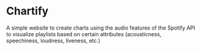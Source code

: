 # Chartify
A simple website to create charts using the audio features of the Spotify API to visualize playlists based on certain attributes (acousticness, speechiness, loudness, liveness, etc.)
